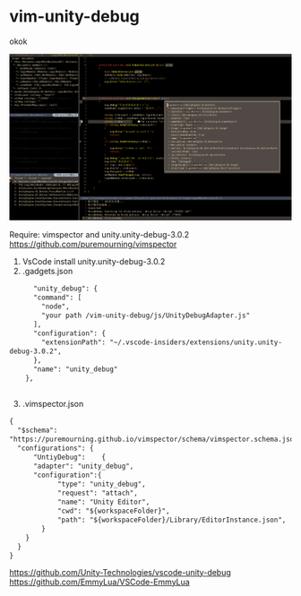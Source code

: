 # vim-unity-debug
okok

![debugging-screenshot](https://github.com/junfff/vim-unity-debug/blob/main/img/vim-unity-debug.jpg)

Require: vimspector and  unity.unity-debug-3.0.2
https://github.com/puremourning/vimspector

1. VsCode install unity.unity-debug-3.0.2
2. .gadgets.json
```
      "unity_debug": {
      "command": [
        "node",
        "your path /vim-unity-debug/js/UnityDebugAdapter.js"
      ],
      "configuration": {
        "extensionPath": "~/.vscode-insiders/extensions/unity.unity-debug-3.0.2",
      },
      "name": "unity_debug"
    },


```
3. .vimspector.json
```
{
  "$schema": "https://puremourning.github.io/vimspector/schema/vimspector.schema.json#",
  "configurations": {
      "UntiyDebug":    {
      "adapter": "unity_debug",
      "configuration":{
            "type": "unity_debug",
            "request": "attach",
            "name": "Unity Editor",
            "cwd": "${workspaceFolder}",
            "path": "${workspaceFolder}/Library/EditorInstance.json",
        }
    }
  }
}

```

https://github.com/Unity-Technologies/vscode-unity-debug
https://github.com/EmmyLua/VSCode-EmmyLua

